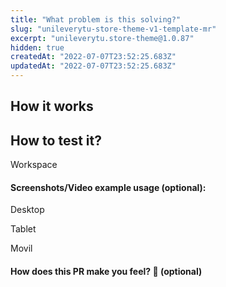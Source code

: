 ```yaml
---
title: "What problem is this solving?"
slug: "unileverytu-store-theme-v1-template-mr"
excerpt: "unileverytu.store-theme@1.0.87"
hidden: true
createdAt: "2022-07-07T23:52:25.683Z"
updatedAt: "2022-07-07T23:52:25.683Z"
---
```

## How it works
## How to test it?
Workspace

#### Screenshots/Video example usage (optional):
Desktop

Tablet

Movil

#### How does this PR make you feel? 🔗 (optional)